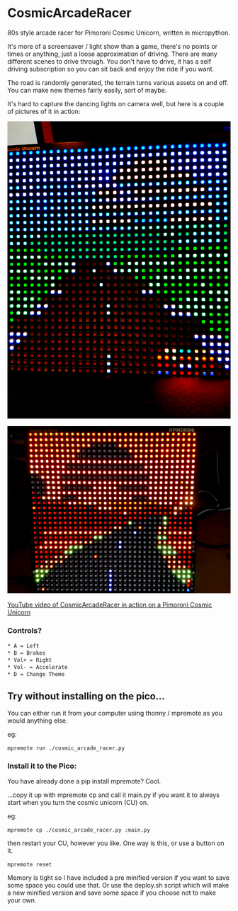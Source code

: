 # CosmicArcadeRacer
80s style arcade racer for Pimoroni Cosmic Unicorn, written in micropython.



It's more of a screensaver / light show than a game, there's no points or times or anything, just a loose approximation of driving.
There are many different scenes to drive through. You don't have to drive, it has a self driving subscription so you can sit back 
and enjoy the ride if you want.  

The road is randomly generated, the terrain turns various assets on and off. You can make new themes fairly easily, sort of maybe.

It's hard to capture the dancing lights on camera well, but here is a couple of pictures of it in action:

![Cosmic Arcade Racer - Day theme](./assets/cosmic_arcade_day.png)

![Cosmic Arcade Racer - Red theme](./assets/cosmic_arcade_red.png)

[YouTube video of CosmicArcadeRacer in action on a Pimoroni Cosmic Unicorn ](https://www.youtube.com/watch?v=7CTsGtkukVQ)

### Controls?

	* A = Left
	* B = Brakes
	* Vol+ = Right
	* Vol- = Accelerate
	* D = Change Theme

## Try without installing on the pico...
You can either run it from your computer using thonny / mpremote as you would anything else. 

eg:
```shell
mpremote run ./cosmic_arcade_racer.py 
```

### Install it to the Pico:
You have already done a pip install mpremote? Cool. 

...copy it up with mpremote cp and call it main.py if you want it to always start when you turn the cosmic unicorn (CU) on.

eg:
```shell
mpremote cp ./cosmic_arcade_racer.py :main.py
```

then restart your CU, however you like. One way is this, or use a button on it.
```shell
mpremote reset
```

Memory is tight so I have included a pre minified version if you want to save some space you could use that. 
Or use the deploy.sh script which will make a new minified version and save some space if you choose not to make your own.
 

